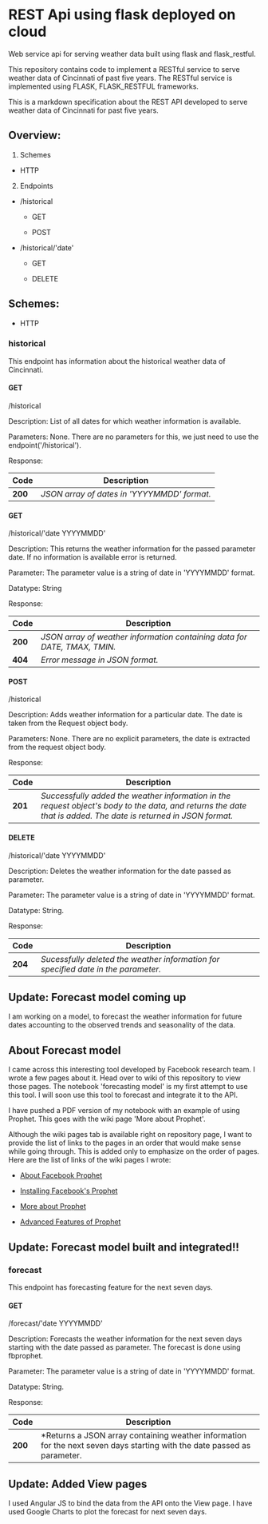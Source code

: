 # REST Api using flask deployed on cloud
Web service api for serving weather data built using flask and flask_restful.

This repository contains code to implement a RESTful service to serve weather data of Cincinnati of past five years. The RESTful service is implemented using FLASK, FLASK_RESTFUL frameworks.

This is a markdown specification about the REST API developed to serve weather data of Cincinnati for past five years.

## Overview:
1. Schemes

* HTTP

2. Endpoints

* /historical

   * GET

   * POST

* /historical/'date'

    * GET

    * DELETE


## Schemes:

* HTTP

### historical
This endpoint has information about the historical weather data of Cincinnati.

#### GET
/historical 

Description: List of all dates for which weather information is available. 

Parameters: None. There are no parameters for this, we just need to use the endpoint('/historical').

Response: 

Code  | Description
----  | ---
**200** | *JSON array of dates in 'YYYYMMDD' format.*

#### GET
/historical/'date YYYYMMDD'

Description: This returns the weather information for the passed parameter date. If no information is available error is returned.

Parameter: The parameter value is a string of date in 'YYYYMMDD' format. 

Datatype: String
 
Response: 

Code  | Description
---   | ---
**200** | *JSON array of weather information containing data for DATE, TMAX, TMIN.*
**404** | *Error message in JSON format.*

#### POST
/historical

Description: Adds weather information for a particular date. The date is taken from the Request object body.

Parameters: None. There are no explicit parameters, the date is extracted from the request object body.

Response:

Code  | Description
--- | ---
**201** | *Successfully added the weather information in the request object's body to the data, and returns the date that is added. The date is returned in JSON format.*

#### DELETE
/historical/'date YYYYMMDD'

Description: Deletes the weather information for the date passed as parameter.

Parameter: The parameter value is a string of date in 'YYYYMMDD' format. 

Datatype: String.

Response:

Code  | Description
--- | ---
**204** | *Sucessfully deleted the weather information for specified date in the parameter.*

## Update: Forecast model coming up
I am working on a model, to forecast the weather information for future dates accounting to the observed trends and seasonality of the data. 

## About Forecast model
I came across this interesting tool developed by Facebook research team. I wrote a few pages about it. Head over to wiki of this repository to view those pages. The notebook 'forecasting model' is my first attempt to use this tool. I will soon use this tool to forecast and integrate it to the API.

I have pushed a PDF version of my notebook with an example of using Prophet. This goes with the wiki page 'More about Prophet'.

Although the wiki pages tab is available right on repository page, I want to provide the list of links to the pages in an order that would make sense while going through. This is added only to emphasize on the order of pages. Here are the list of links of the wiki pages I wrote:

* [About Facebook Prophet](https://github.com/koushal95/REST-Weather-API-with-forecasting-model-on-coud/wiki/About-Facebook-Prophet)

* [Installing Facebook's Prophet](https://github.com/koushal95/REST-Weather-API-with-forecasting-model-on-coud/wiki/Installation-Facebook-Prophet-(for-Python))

* [More about Prophet](https://github.com/koushal95/REST-Weather-API-with-forecasting-model-on-coud/wiki/More-about-Prophet)

* [Advanced Features of Prophet](https://github.com/koushal95/REST-Weather-API-with-forecasting-model-on-coud/wiki/Advanced-features----Prophet)

## Update: Forecast model built and integrated!!

### forecast
This endpoint has forecasting feature for the next seven days. 

#### GET
/forecast/'date YYYYMMDD'

Description: Forecasts the weather information for the next seven days starting with the date passed as parameter. The forecast is done using fbprophet.

Parameter: The parameter value is a string of date in 'YYYYMMDD' format.

Datatype: String.

Response:

Code  | Description
--- | ---
**200** | *Returns a JSON array containing weather information for the next seven days starting with the date passed as parameter.

## Update: Added View pages
I used Angular JS to bind the data from the API onto the View page. I have used Google Charts to plot the forecast for next seven days. 
